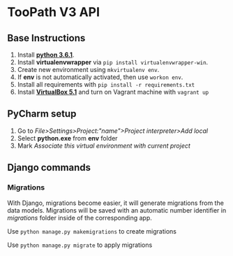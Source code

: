 # TooPath V3 API

## Base Instructions

1. Install **[python 3.6.1](python.org/downloads/)**.
2. Install **virtualenvwrapper** via ```pip install virtualenvwrapper-win```.
3. Create new environment using ```mkvirtualenv env```.
4. If **env** is not automatically activated, then use ```workon env```.
5. Install all requirements with ```pip install -r requirements.txt```
6. Install **[VirtualBox 5.1](virtualbox.org)**  and turn on Vagrant machine with ```vagrant up```

## PyCharm setup

1. Go to  *File>Settings>Project:"name">Project interpreter>Add local*
2. Select **python.exe** from **env** folder
3. Mark *Associate this virtual environment with current project*

## Django commands

### Migrations
With Django, migrations become easier, it will generate migrations from the data models. Migrations will be saved with an automatic number identifier in *migrations* folder inside of the corresponding app.

Use ```python manage.py makemigrations``` to create migrations

Use ```python manage.py migrate``` to apply migrations
